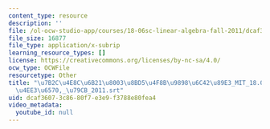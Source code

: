 ```yaml
---
content_type: resource
description: ''
file: /ol-ocw-studio-app/courses/18-06sc-linear-algebra-fall-2011/dcaf36073c8680f7e3e9f3788e80fea4_7b2c4e8c6b2180038bd54f8b98986c4289e3_MIT_18.06SC_7ebf60274ee36570-_79cb_2011.srt
file_size: 16877
file_type: application/x-subrip
learning_resource_types: []
license: https://creativecommons.org/licenses/by-nc-sa/4.0/
ocw_type: OCWFile
resourcetype: Other
title: "\u7B2C\u4E8C\u6B21\u8003\u8BD5\u4F8B\u9898\u6C42\u89E3_MIT_18.06SC_\u7EBF\u6027\
  \u4EE3\u6570,_\u79CB_2011.srt"
uid: dcaf3607-3c86-80f7-e3e9-f3788e80fea4
video_metadata:
  youtube_id: null
---
```

